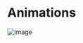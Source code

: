 # Animations
![image](https://user-images.githubusercontent.com/103641285/173943576-5ebb26d6-86c8-4699-b631-cc6a566f0200.png)
